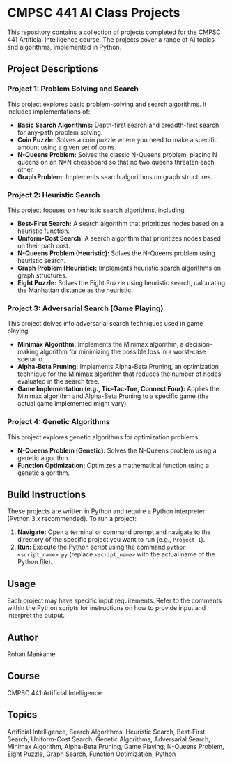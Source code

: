 # CMPSC 441 AI Class Projects

This repository contains a collection of projects completed for the CMPSC 441 Artificial Intelligence course. The projects cover a range of AI topics and algorithms, implemented in Python.

## Project Descriptions

### Project 1: Problem Solving and Search

This project explores basic problem-solving and search algorithms. It includes implementations of:

*   **Basic Search Algorithms:** Depth-first search and breadth-first search for any-path problem solving.
*   **Coin Puzzle:** Solves a coin puzzle where you need to make a specific amount using a given set of coins.
*   **N-Queens Problem:** Solves the classic N-Queens problem, placing N queens on an N×N chessboard so that no two queens threaten each other.
*   **Graph Problem:**  Implements search algorithms on graph structures.

### Project 2: Heuristic Search

This project focuses on heuristic search algorithms, including:

*   **Best-First Search:**  A search algorithm that prioritizes nodes based on a heuristic function.
*   **Uniform-Cost Search:** A search algorithm that prioritizes nodes based on their path cost.
*   **N-Queens Problem (Heuristic):**  Solves the N-Queens problem using heuristic search.
*   **Graph Problem (Heuristic):**  Implements heuristic search algorithms on graph structures.
*   **Eight Puzzle:** Solves the Eight Puzzle using heuristic search, calculating the Manhattan distance as the heuristic.

### Project 3: Adversarial Search (Game Playing)

This project delves into adversarial search techniques used in game playing:

*   **Minimax Algorithm:** Implements the Minimax algorithm, a decision-making algorithm for minimizing the possible loss in a worst-case scenario.
*   **Alpha-Beta Pruning:**  Implements Alpha-Beta Pruning, an optimization technique for the Minimax algorithm that reduces the number of nodes evaluated in the search tree.
*   **Game Implementation (e.g., Tic-Tac-Toe, Connect Four):**  Applies the Minimax algorithm and Alpha-Beta Pruning to a specific game (the actual game implemented might vary).

### Project 4: Genetic Algorithms

This project explores genetic algorithms for optimization problems:

*   **N-Queens Problem (Genetic):** Solves the N-Queens problem using a genetic algorithm.
*   **Function Optimization:**  Optimizes a mathematical function using a genetic algorithm.


## Build Instructions

These projects are written in Python and require a Python interpreter (Python 3.x recommended). To run a project:

1.  **Navigate:** Open a terminal or command prompt and navigate to the directory of the specific project you want to run (e.g., `Project 1`).
2.  **Run:** Execute the Python script using the command `python <script_name>.py` (replace `<script_name>` with the actual name of the Python file).

## Usage

Each project may have specific input requirements. Refer to the comments within the Python scripts for instructions on how to provide input and interpret the output.

## Author

Rohan Mankame

## Course

CMPSC 441 Artificial Intelligence

## Topics

Artificial Intelligence, Search Algorithms, Heuristic Search, Best-First Search, Uniform-Cost Search, Genetic Algorithms, Adversarial Search, Minimax Algorithm, Alpha-Beta Pruning, Game Playing, N-Queens Problem, Eight Puzzle, Graph Search, Function Optimization, Python
